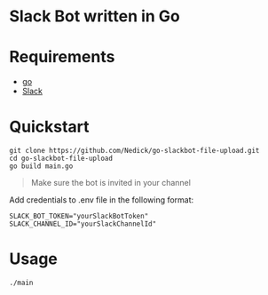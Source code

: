 #  Slack Bot written in Go


# Requirements
- [go](https://go.dev/doc/tutorial/getting-started)
- [Slack](https://slack.com/)

# Quickstart
```
git clone https://github.com/Nedick/go-slackbot-file-upload.git
cd go-slackbot-file-upload
go build main.go
```

> Make sure the bot is invited in your channel

Add credentials to .env file in the following format:
```
SLACK_BOT_TOKEN="yourSlackBotToken"
SLACK_CHANNEL_ID="yourSlackChannelId"
```

# Usage
```
./main
```
